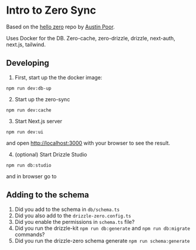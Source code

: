 # Intro to Zero Sync

Based on the [hello zero](https://github.com/a-poor/hellozero) repo by [Austin Poor](https://github.com/a-poor).

Uses Docker for the DB. Zero-cache, zero-drizzle, drizzle, next-auth, next.js, tailwind.

## Developing

1. First, start up the the docker image:

```
npm run dev:db-up
```

2. Start up the zero-sync

```
npm run dev:cache
```

3. Start Next.js server

```
npm run dev:ui
```

and open [http://localhost:3000](http://localhost:3000) with your browser to see the result.

4. (optional) Start Drizzle Studio

```
npm run db:studio
```

and in browser go to [](https://local.drizzle.studio/)

## Adding to the schema

1. Did you add to the schema in `db/schema.ts`
2. Did you also add to the `drizzle-zero.config.ts`
3. Did you enable the permissions in `schema.ts` file?
4. Did you run the drizzle-kit `npm run db:generate` and `npm run db:migrate` commands?
5. Did you run the drizzle-zero schema generate `npm run schema:generate`
